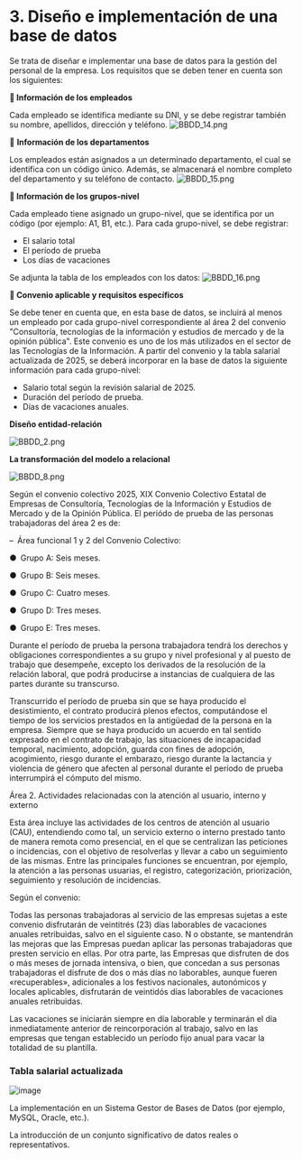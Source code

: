 # 3. Diseño e implementación de una base de datos

Se trata de diseñar e implementar una base de datos para la gestión del personal de la empresa. Los requisitos que se deben tener en cuenta son los siguientes:

**🔹 Información de los empleados**

Cada empleado se identifica mediante su DNI, y se debe registrar también su nombre, apellidos, dirección y teléfono.
![BBDD_14.png](img/servicios/SRV4/BBDD_14.png)

🔹 **Información de los departamentos**

Los empleados están asignados a un determinado departamento, el cual se identifica con un código único. Además, se almacenará el nombre completo del departamento y su teléfono de contacto.
![BBDD_15.png](img/servicios/SRV4/BBDD_15.png)

**🔹 Información de los grupos-nivel**

Cada empleado tiene asignado un grupo-nivel, que se identifica por un código (por ejemplo: A1, B1, etc.). Para cada grupo-nivel, se debe registrar:

- El salario total
- El período de prueba
- Los días de vacaciones

Se adjunta la tabla de los empleados con los datos:
![BBDD_16.png](img/servicios/SRV4/BBDD_16.png)

**🔹 Convenio aplicable y requisitos específicos**

Se debe tener en cuenta que, en esta base de datos, se incluirá al menos un empleado por cada grupo-nivel correspondiente al área 2 del convenio "Consultoría, tecnologías de la información y estudios de mercado y de la opinión pública".
Este convenio es uno de los más utilizados en el sector de las Tecnologías de la Información.
A partir del convenio y la tabla salarial actualizada de 2025, se deberá incorporar en la base de datos la siguiente información para cada grupo-nivel:

- Salario total según la revisión salarial de 2025.
- Duración del período de prueba.
- Días de vacaciones anuales.

**Diseño entidad-relación**

![BBDD_2.png](img/servicios/SRV4/BBDD_2.png)

**La transformación del modelo a relacional**

![BBDD_8.png](img/servicios/SRV4/BBDD_8.png)

Según el convenio colectivo 2025, XIX Convenio Colectivo Estatal de Empresas de Consultoría, Tecnologías de la Información y Estudios de Mercado y de la Opinión Pública. 
El periódo de prueba de las personas trabajadoras del área 2 es de: 

– Área funcional 1 y 2 del Convenio Colectivo:

● Grupo A: Seis meses.

● Grupo B: Seis meses.

● Grupo C: Cuatro meses.

● Grupo D: Tres meses.

● Grupo E: Tres meses.

Durante el período de prueba la persona trabajadora tendrá los derechos y obligaciones correspondientes a su grupo y nivel profesional y al puesto de trabajo que desempeñe, excepto los derivados de la resolución de la relación laboral, que podrá producirse a instancias de cualquiera de las partes durante su transcurso.

Transcurrido el período de prueba sin que se haya producido el desistimiento, el contrato producirá plenos efectos, computándose el tiempo de los servicios prestados en la antigüedad de la persona en la empresa. Siempre que se haya producido un acuerdo en tal sentido expresado en el contrato de trabajo, las situaciones de incapacidad temporal, nacimiento, adopción, guarda con fines de adopción, acogimiento, riesgo durante el embarazo, riesgo durante la lactancia y violencia de género que afecten al personal durante el período de prueba interrumpirá el cómputo del mismo.

Área 2. Actividades relacionadas con la atención al usuario, interno y externo

Esta área incluye las actividades de los centros de atención al usuario (CAU), entendiendo como tal, un servicio externo o interno prestado tanto de manera remota como presencial, en el que se centralizan las peticiones o incidencias, con el objetivo de resolverlas y llevar a cabo un seguimiento de las mismas.
Entre las principales funciones se encuentran, por ejemplo, la atención a las personas usuarias, el registro, categorización, priorización, seguimiento y resolución de incidencias.

Según el convenio:

Todas las personas trabajadoras al servicio de las empresas sujetas a este convenio disfrutarán de veintitrés (23) días laborables de vacaciones anuales retribuidas, salvo en el siguiente caso. 
N
o obstante, se mantendrán las mejoras que las Empresas puedan aplicar las personas trabajadoras que presten servicio en ellas. Por otra parte, las Empresas que disfruten de dos o más meses de jornada intensiva, o bien, que concedan a sus personas trabajadoras el disfrute de dos o más días no laborables, aunque fueren «recuperables», adicionales a los festivos nacionales, autonómicos y locales aplicables, disfrutarán de veintidós días laborables de vacaciones anuales retribuidas.

Las vacaciones se iniciarán siempre en día laborable y terminarán el día inmediatamente anterior de reincorporación al trabajo, salvo en las empresas que tengan establecido un período fijo anual para vacar la totalidad de su plantilla.


### **Tabla salarial actualizada**

![image](./img/servicios/SRV4/tablasalarial.png)




La implementación en un Sistema Gestor de Bases de Datos (por ejemplo, MySQL, Oracle, etc.).


La introducción de un conjunto significativo de datos reales o representativos.

